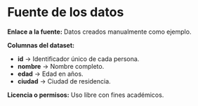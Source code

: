 
# Fuente de los datos

**Enlace a la fuente:** Datos creados manualmente como ejemplo.  

**Columnas del dataset:**  
- **id** → Identificador único de cada persona.  
- **nombre** → Nombre completo.  
- **edad** → Edad en años.  
- **ciudad** → Ciudad de residencia.  

**Licencia o permisos:** Uso libre con fines académicos.


